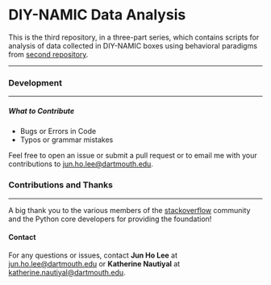 
# DIY-NAMIC Data Analysis


This is the third repository, in a three-part series, which contains scripts for analysis of data collected in DIY-NAMIC boxes using behavioral paradigms from [second repository](https://github.com/jhl0204/DNAMIC-Arduino-Software-Programs).  

___



### Development
_____

##### What to Contribute

- Bugs or Errors in Code
- Typos or grammar mistakes


Feel free to open an issue or submit a pull request or to email me with your contributions to jun.ho.lee@dartmouth.edu.


### Contributions and Thanks
_____

A big thank you to the various members of the [stackoverflow](https://stackoverflow.com/) community and the Python core developers for providing the foundation!

#### Contact

For any questions or issues, contact **Jun Ho Lee** at jun.ho.lee@dartmouth.edu or **Katherine Nautiyal** at katherine.nautiyal@dartmouth.edu.
